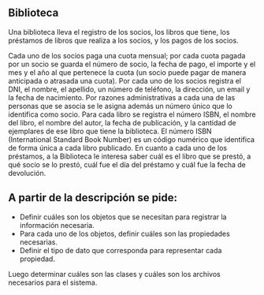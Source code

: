 Biblioteca
----------

Una biblioteca lleva el registro de los socios, los libros que tiene, los préstamos de libros que
realiza a los socios, y los pagos de los socios.

Cada uno de los socios paga una cuota mensual; por cada cuota pagada por un socio se guarda el
número de socio, la fecha de pago, el importe y el mes y el año al que pertenece la cuota (un
socio puede pagar de manera anticipada o atrasada una cuota). 
Por cada uno de los socios registra el DNI, el nombre, el apellido, un número de teléfono, la
dirección, un email y la fecha de nacimiento. Por razones administrativas a cada una de las
personas que se asocia se le asigna además un número único que lo identifica como socio.
Para cada libro se registra el número ISBN, el nombre del libro, el nombre del autor, la fecha de
publicación, y la cantidad de ejemplares de ese libro que tiene la biblioteca. El número ISBN
(International Standard Book Number) es un código numérico que identifica de forma única a cada
libro publicado.
En cuanto a cada uno de los préstamos, a la Biblioteca le interesa saber cuál es el libro que se
prestó, a qué socio se lo prestó, cuál fue el día del préstamo y cuál fue la fecha de devolución.

A partir de la descripción se pide:
-----------------------------------
- Definir cuáles son los objetos que se necesitan para registrar la información necesaria.
- Para cada uno de los objetos, definir cuáles son las propiedades necesarias.
- Definir el tipo de dato que corresponda para representar cada propiedad.

Luego determinar cuáles son las clases y cuáles son los archivos necesarios para el sistema.
